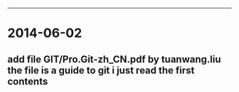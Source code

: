 -----------------------------------------
# 2014-06-02 
add file GIT/Pro.Git-zh_CN.pdf  by tuanwang.liu
the file is a guide to git 
i just read the first contents
-----------------------------------------
